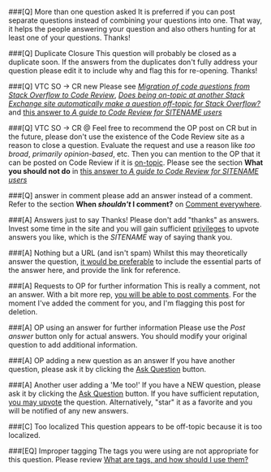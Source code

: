 ###[Q] More than one question asked
It is preferred if you can post separate questions instead of combining your questions into one. That way, it helps the people answering your question and also others hunting for at least one of your questions. Thanks!

###[Q] Duplicate Closure
This question will probably be closed as a duplicate soon. If the answers from the duplicates don't fully address your question please edit it to include why and flag this for re-opening. Thanks!

###[Q] VTC SO -> CR new
Please see [_Migration of code questions from Stack Overflow to Code Review_](https://meta.stackoverflow.com/q/266749/1575353), [_Does being on-topic at another Stack Exchange site automatically make a question off-topic for Stack Overflow?_](https://meta.stackoverflow.com/q/287400/1575353) and [this answer to _A guide to Code Review for $SITENAME$ users_](https://codereview.meta.stackexchange.com/a/5778/120114)

###[Q] VTC SO -> CR
@ Feel free to recommend the OP post on CR but in the future, please don't use the existence of the Code Review site as a reason to close a question. Evaluate the request and use a reason like *too broad*, *primarily opinion-based*, etc. Then you can mention to the OP that it can be posted on Code Review if it is [on-topic](https://codereview.stackexchange.com/help/on-topic). Please see the section **What you should not do** in [this answer to _A guide to Code Review for $SITENAME$ users_](https://codereview.meta.stackexchange.com/a/5778/120114)

###[Q] answer in comment
please add an answer instead of a comment. Refer to the section **When _shouldn't_ I comment?** on [Comment everywhere](https://codereview.stackexchange.com/help/privileges/comment).

###[A] Answers just to say Thanks!
Please don't add "thanks" as answers. Invest some time in the site and you will gain sufficient [privileges](//$SITEURL$/privileges) to upvote answers you like, which is the $SITENAME$ way of saying thank you.

###[A] Nothing but a URL (and isn't spam)
Whilst this may theoretically answer the question, [it would be preferable](//meta.stackoverflow.com/q/8259) to include the essential parts of the answer here, and provide the link for reference.

###[A] Requests to OP for further information
This is really a comment, not an answer. With a bit more rep, [you will be able to post comments](//$SITEURL$/privileges/comment). For the moment I've added the comment for you, and I'm flagging this post for deletion.

###[A] OP using an answer for further information
Please use the *Post answer* button only for actual answers. You should modify your original question to add additional information.

###[A] OP adding a new question as an answer
If you have another question, please ask it by clicking the [Ask Question](//$SITEURL$/questions/ask) button.

###[A] Another user adding a 'Me too!'
If you have a NEW question, please ask it by clicking the [Ask Question](//$SITEURL$/questions/ask) button. If you have sufficient reputation, [you may upvote](//$SITEURL$/privileges/vote-up) the question. Alternatively, "star" it as a favorite and you will be notified of any new answers.

###[C] Too localized
This question appears to be off-topic because it is too localized.

###[EQ] Improper tagging
The tags you were using are not appropriate for this question. Please review [What are tags, and how should I use them?](//$SITEURL$/help/tagging)

